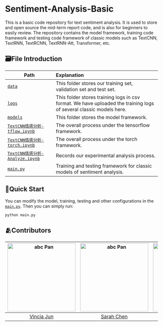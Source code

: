 # Sentiment-Analysis-Basic
This is a basic code repository for text sentiment analysis. It is used to store and open source the mid-term report code, and is also for beginners to easily review. The repository contains the model framework, training code framework and testing code framework of classic models such as TextCNN, TextRNN, TextRCNN, TextRNN-Att, Transformer, etc.


## 🗃️File Introduction

| Path  | Explanation |
--- | :- | 
| [`data`](https://github.com/Vincia-Jun/Sentiment-Analysis-Basic/blob/main/data) | This folder stores our training set, validation set and test set. |
| [`logs`](https://github.com/Vincia-Jun/Sentiment-Analysis-Basic/blob/main/logs) | This folder stores training logs in csv format. We have uploaded the training logs of several classic models here. |
| [`models`](https://github.com/Vincia-Jun/Sentiment-Analysis-Basic/blob/main/models) | This folder stores the model framework. |
| [`TextCNN情感分析-tflow.ipynb`](https://github.com/Vincia-Jun/Sentiment-Analysis-Basic/blob/main/TextCNN情感分析-tflow.ipynb) | The overall process under the tensorflow framework. |
| [`TextCNN情感分析-torch.ipynb`](https://github.com/Vincia-Jun/Sentiment-Analysis-Basic/blob/main/TextCNN情感分析-tflow.ipynb) | The overall process under the torch framework. |
| [`TextCNN情感分析-Analyze.ipynb`](https://github.com/Vincia-Jun/Sentiment-Analysis-Basic/blob/main/TextCNN情感分析-Analyze.ipynb) | Records our experimental analysis process. |
| [`main.py`](https://github.com/Vincia-Jun/Sentiment-Analysis-Basic/blob/main/main.py) | Training and testing framework for classic models of sentiment analysis. |


## 🚩Quick Start
You can modify the model, training, testing and other configurations in the [`main.py`](https://github.com/Vincia-Jun/Sentiment-Analysis-Basic/blob/main/main.py). Then you can simply run:
```
python main.py
```

## 🫂Contributors

| <img src="https://avatars.githubusercontent.com/u/162890676?s=400&u=996644dc8728ca095c42e6a4e27aa2b2b034a24e&v=4" alt="abc Pan" width="224" height="224">  | <img src="https://avatars.githubusercontent.com/u/109817496?v=4" alt="abc Pan" width="224" height="224">  | <img src="https://avatars.githubusercontent.com/u/109836314?v=4" alt="abc Pan" width="224" height="224"> | 
|:-:|:-:|:-:|
| [Vincia Jun][Vincia-Jun-web]  | [Sarah Chen][SiyuChen-web] | [YliangWu][YliangWu-web]  |



[Vincia-Jun-web]: https://github.com/Vincia-Jun
[SiyuChen-web]: https://github.com/struggling-pussycat
[YliangWu-web]: https://github.com/YliangWu



